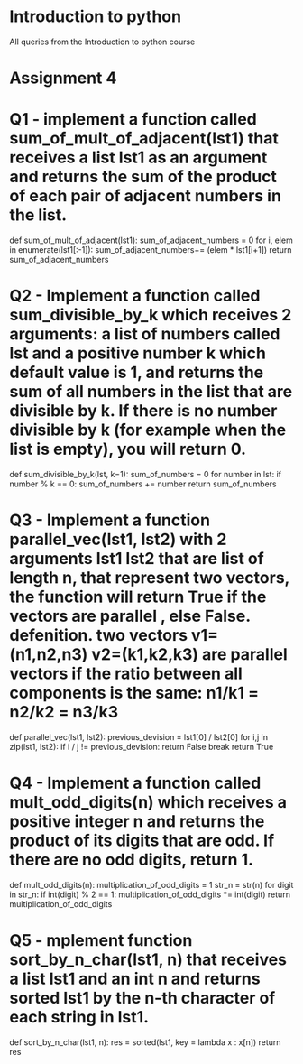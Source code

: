 # Introduction to python
 All queries from the Introduction to python course

# Assignment 4

# Q1 - implement a function called sum_of_mult_of_adjacent(lst1) that receives a list lst1 as an argument and returns the sum of the product of each pair of adjacent numbers in the list.

def sum_of_mult_of_adjacent(lst1):
    sum_of_adjacent_numbers = 0
    for i, elem in enumerate(lst1[:-1]):
        sum_of_adjacent_numbers+= (elem * lst1[i+1])
    return sum_of_adjacent_numbers

# Q2 - Implement a function called sum_divisible_by_k which receives 2 arguments: a list of numbers called lst and a positive number k which default value is 1, and returns the sum of all numbers in the list that are divisible by k. If there is no number divisible by k (for example when the list is empty), you will return 0.

def sum_divisible_by_k(lst, k=1):
    sum_of_numbers = 0
    for number in lst:
        if number % k == 0:
            sum_of_numbers += number
    return sum_of_numbers


# Q3 - Implement a function parallel_vec(lst1, lst2) with 2 arguments lst1 lst2 that are list of length n, that represent two vectors, the function will return True if the vectors are parallel , else False. defenition. two vectors  v1=(n1,n2,n3) v2=(k1,k2,k3) are parallel vectors if the ratio between all components is the same:  n1/k1 = n2/k2 = n3/k3

def parallel_vec(lst1, lst2):
    previous_devision = lst1[0] / lst2[0]
    for i,j in zip(lst1, lst2):
        if i / j != previous_devision:
            return False
            break
    return True
        
# Q4 - Implement a function called mult_odd_digits(n) which receives a positive integer n and returns the product of its digits that are odd. If there are no odd digits, return 1.

def mult_odd_digits(n):
    multiplication_of_odd_digits = 1
    str_n = str(n)
    for digit in str_n:
        if int(digit) % 2 == 1:
            multiplication_of_odd_digits *= int(digit)
    return multiplication_of_odd_digits


# Q5 - mplement function sort_by_n_char(lst1, n) that receives a list lst1 and an int n and returns sorted lst1 by the n-th character of each string in lst1.

def sort_by_n_char(lst1, n):
    res = sorted(lst1, key = lambda x : x[n])
    return res

    